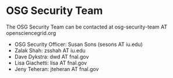 # OSG Security Team

The OSG Security Team can be contacted at osg-security-team AT opensciencegrid.org

- OSG Security Officer: Susan Sons (sesons AT iu.edu)
- Zalak Shah: zsshah AT iu.edu
- Dave Dykstra: dwd AT fnal.gov
- Lisa Giachetti: lisa AT fnal.gov
- Jeny Teheran: jteheran AT fnal.gov
